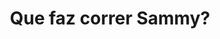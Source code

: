 ---
ref: sol-010-0019
title: "Que faz correr Sammy?"
author_name: ["António Garcia"]
publisher: ["Ulisseia"]
year: "y1957"
origin: ["Portugal"]
formats: ["book-cover"]
disciplines: ["graphic-design"]
tags:
layout: artifact
status: ["rescan"]
published: false
int_published: false
image_count:
date_added: 2023-06-16
batch:
---